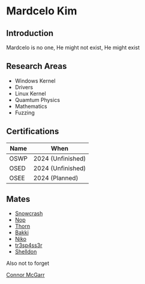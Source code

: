 # Mardcelo Kim

## Introduction

Mardcelo is no one, He might not exist, He might exist 

## Research Areas 

- Windows Kernel 
- Drivers 
- Linux Kernel
- Quamtum Physics 
- Mathematics
- Fuzzing

## Certifications

| Name | When | 
| -------- | -------- | 
| OSWP | 2024 (Unfinished) | 
| OSED | 2024 (Unfinished) | 
| OSEE | 2024 (Planned) | 

## Mates 

- [Snowcrash](https://github.com/snowcra5h) 
- [Nop](https://github.com/nop-tech) 
- [Thorn](https://github.com/GuildedThorn)
- [Bakki](https://github.com/shubakki)
- [Niko](https://github.com/Exploitables/)
- [tr3sp4ss3r](https://github.com/tr3sp4ss3rexe)
- [Shelldon](https://github.com/Sh3lldon)

Also not to forget 

[Connor McGarr](https://github.com/connormcgarr)
